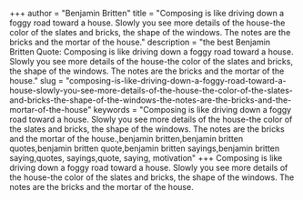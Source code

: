 +++
author = "Benjamin Britten"
title = "Composing is like driving down a foggy road toward a house. Slowly you see more details of the house-the color of the slates and bricks, the shape of the windows. The notes are the bricks and the mortar of the house."
description = "the best Benjamin Britten Quote: Composing is like driving down a foggy road toward a house. Slowly you see more details of the house-the color of the slates and bricks, the shape of the windows. The notes are the bricks and the mortar of the house."
slug = "composing-is-like-driving-down-a-foggy-road-toward-a-house-slowly-you-see-more-details-of-the-house-the-color-of-the-slates-and-bricks-the-shape-of-the-windows-the-notes-are-the-bricks-and-the-mortar-of-the-house"
keywords = "Composing is like driving down a foggy road toward a house. Slowly you see more details of the house-the color of the slates and bricks, the shape of the windows. The notes are the bricks and the mortar of the house.,benjamin britten,benjamin britten quotes,benjamin britten quote,benjamin britten sayings,benjamin britten saying,quotes, sayings,quote, saying, motivation"
+++
Composing is like driving down a foggy road toward a house. Slowly you see more details of the house-the color of the slates and bricks, the shape of the windows. The notes are the bricks and the mortar of the house.
